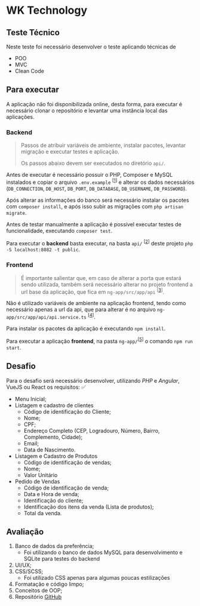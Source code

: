 # WK Technology

## Teste Técnico

Neste teste foi necessário desenvolver o teste aplicando técnicas de

- POO
- MVC
- Clean Code

## Para executar

A aplicação não foi disponibilizada online, desta forma, para executar é necessário clonar o repositório e levantar uma instância local das aplicações.

### Backend

> Passos de atribuir variáveis de ambiente, instalar pacotes, levantar migração e executar testes e aplicação.
>
> Os passos abaixo devem ser executados no diretório `api/`.

Antes de executar é necessário possuir o PHP, Composer e MySQL instalados e copiar o arquivo `.env.example` <sup>[[1]]</sup> e alterar os dados necessários (`DB_CONNECTION`, `DB_HOST`, `DB_PORT`, `DB_DATABASE`, `DB_USERNAME`, `DB_PASSWORD`).

Após alterar as informações do banco será necessário instalar os pacotes com `composer install`, e após isso subir as migrações com `php artisan migrate`.

Antes de testar manualmente a aplicação é possível executar testes de funcionalidade, executando `composer test`.

Para executar o **backend** basta executar, na basta `api/` <sup>[[2]]</sup> deste projeto `php -S localhost:8082 -t public`.

### Frontend

> É importante salientar que, em caso de alterar a porta que estará sendo utilizada, também será necessário alterar no projeto frontend a url base da aplicação, que fica em `ng-app/src/app/api` <sup>[[3]]</sup>.

Não é utilizado variáveis de ambiente na aplicação frontend, tendo como necessário apenas a url da api, que para alterar é no arquivo `ng-app/src/app/api/api.service.ts` <sup>[[4]]</sup>.

Para instalar os pacotes da aplicação é executando `npm install`.

Para executar a aplicação **frontend**, na pasta `ng-app/`<sup>[[5]]</sup> o comando `npm run start`.

## Desafio

Para o desafio será necessário desenvolver, utilizando *PHP* e *Angular*, VueJS ou React os requisitos: :white_check_mark:

- Menu Inicial;
- Listagem e cadastro de clientes
  - Código de identificação do Cliente;
  - Nome;
  - CPF;
  - Endereço Completo (CEP, Logradouro, Número, Bairro, Complemento, Cidade);
  - Email;
  - Data de Nascimento.
- Listagem e Cadastro de Produtos
  - Código de identificação de vendas;
  - Nome;
  - Valor Unitário
- Pedido de Vendas
  - Código de identificação de venda;
  - Data e Hora de venda;
  - Identificação do cliente;
  - Identificação dos itens da venda (Lista de produtos);
  - Total da venda.

## Avaliação

1. Banco de dados da preferência;
    - Foi utilizando o banco de dados MySQL para desenvolvimento e SQLite para testes do backend
1. UI/UX;
1. CSS/SCSS;
    - Foi utilizado CSS apenas para algumas poucas estilizações
1. Formatação e código limpo;
1. Conceitos de OOP;
1. Repositório [GitHub]

[GitHub]: https://github.com/netojocelino/wk-technology
[1]: https://github.com/netojocelino/wk-technology/blob/main/api/.env.example
[2]: https://github.com/netojocelino/wk-technology/tree/main/api
[3]: https://github.com/netojocelino/wk-technology/blob/main/ng-app/src/app/api
[4]: https://github.com/netojocelino/wk-technology/blob/main/ng-app/src/app/api/api.service.ts
[5]: https://github.com/netojocelino/wk-technology/blob/main/ng-app
